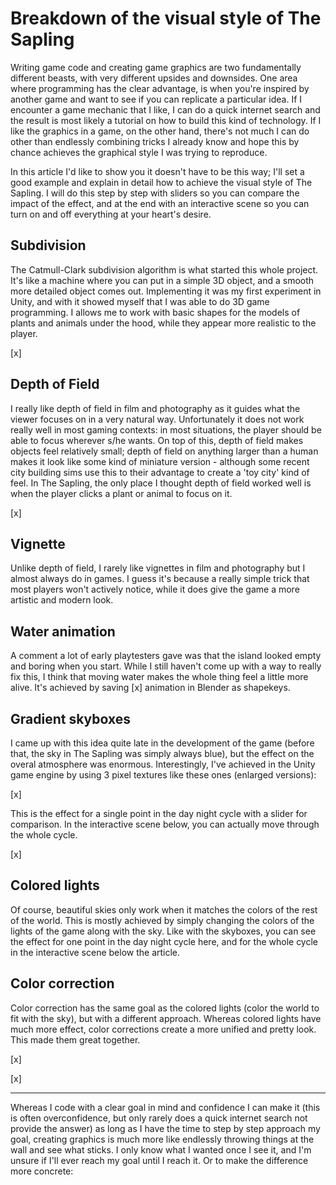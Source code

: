 Breakdown of the visual style of The Sapling
============================================

Writing game code and creating game graphics are two fundamentally different beasts, with very different upsides and downsides. One area where programming has the clear advantage, is when you're inspired by another game and want to see if you can replicate a particular idea. If I encounter a game mechanic that I like, I can do a quick internet search and the result is most likely a tutorial on how to build this kind of technology. If I like the graphics in a game, on the other hand, there's not much I can do other than endlessly combining tricks I already know and hope this by chance achieves the graphical style I was trying to reproduce.

In this article I'd like to show you it doesn't have to be this way; I'll set a good example and explain in detail how to achieve the visual style of The Sapling. I will do this step by step with sliders so you can compare the impact of the effect, and at the end with an interactive scene so you can turn on and off everything at your heart's desire.

Subdivision
-----------
The Catmull-Clark subdivision algorithm is what started this whole project. It's like a machine where you can put in a simple 3D object, and a smooth more detailed object comes out. Implementing it was my first experiment in Unity, and with it showed myself that I was able to do 3D game programming. I allows me to work with basic shapes for the models of plants and animals under the hood, while they appear more realistic to the player.

[x]

Depth of Field
--------------
I really like depth of field in film and photography as it guides what the viewer focuses on in a very natural way. Unfortunately it does not work really well in most gaming contexts: in most situations, the player should be able to focus wherever s/he wants. On top of this, depth of field makes objects feel relatively small; depth of field on anything larger than a human makes it look like some kind of miniature version - although some recent city building sims use this to their advantage to create a 'toy city' kind of feel. In The Sapling, the only place I thought depth of field worked well is when the player clicks a plant or animal to focus on it.

[x]

Vignette
--------
Unlike depth of field, I rarely like vignettes in film and photography but I almost always do in games. I guess it's because a really simple trick that most players won't actively notice, while it does give the game a more artistic and modern look.

Water animation
---------------
A comment a lot of early playtesters gave was that the island looked empty and boring when you start. While I still haven't come up with a way to really fix this, I think that moving water makes the whole thing feel a little more alive. It's achieved by saving [x] animation in Blender as shapekeys.

Gradient skyboxes
-----------------
I came up with this idea quite late in the development of the game (before that, the sky in The Sapling was simply always blue), but the effect on the overal atmosphere was enormous. Interestingly, I've achieved in the Unity game engine by using 3 pixel textures like these ones (enlarged versions):

[x]

This is the effect for a single point in the day night cycle with a slider for comparison. In the interactive scene below, you can actually move through the whole cycle.

[x]

Colored lights
--------------
Of course, beautiful skies only work when it matches the colors of the rest of the world. This is mostly achieved by simply changing the colors of the lights of the game along with the sky. Like with the skyboxes, you can see the effect for one point in the day night cycle here, and for the whole cycle in the interactive scene below the article.

Color correction
----------------
Color correction has the same goal as the colored lights (color the world to fit with the sky), but with a different approach. Whereas colored lights have much more effect, color corrections create a more unified and pretty look. This made them great together.

[x]

[x]


---

Whereas I code with a clear goal in mind and confidence I can make it (this is often overconfidence, but only rarely does a quick internet search not provide the answer) as long as I have the time to step by step approach my goal, creating graphics is much more like endlessly throwing things at the wall and see what sticks. I only know what I wanted once I see it, and I'm unsure if I'll ever reach my goal until I reach it. Or to make the difference more concrete: 